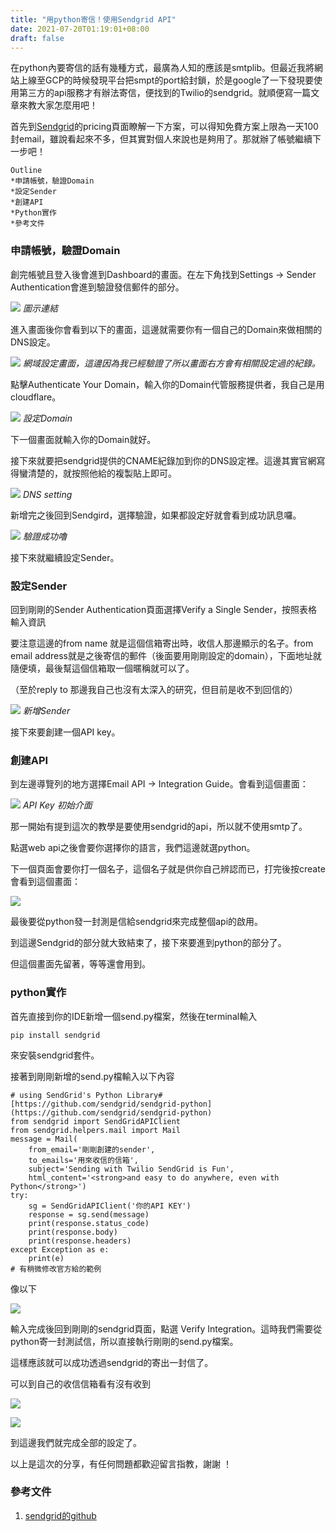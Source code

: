 ```yaml
---
title: "用python寄信！使用Sendgrid API"
date: 2021-07-20T01:19:01+08:00
draft: false
---
```


在python內要寄信的話有幾種方式，最廣為人知的應該是smtplib。但最近我將網站上線至GCP的時候發現平台把smpt的port給封鎖，於是google了一下發現要使用第三方的api服務才有辦法寄信，便找到的Twilio的sendgrid。就順便寫一篇文章來教大家怎麼用吧！

首先到[Sendgrid](https://sendgrid.com/pricing/)的pricing頁面瞭解一下方案，可以得知免費方案上限為一天100封email，雖說看起來不多，但其實對個人來說也是夠用了。那就辦了帳號繼續下一步吧！

    Outline
    *申請帳號，驗證Domain
    *設定Sender
    *創建API
    *Python實作
    *參考文件

### 申請帳號，驗證Domain

創完帳號且登入後會進到Dashboard的畫面。在左下角找到Settings -> Sender Authentication會進到驗證發信郵件的部分。

![](https://cdn-images-1.medium.com/max/2000/1*goK_r-vIRCq3JkAIOypK0w.jpeg)
*圖示連結*

進入畫面後你會看到以下的畫面，這邊就需要你有一個自己的Domain來做相關的DNS設定。

![](https://cdn-images-1.medium.com/max/3392/1*GLpB8DiOpjrs5Bi0LFU4jw.jpeg)
*網域設定畫面，這邊因為我已經驗證了所以畫面右方會有相關設定過的紀錄。*

點擊Authenticate Your Domain，輸入你的Domain代管服務提供者，我自己是用cloudflare。

![](https://cdn-images-1.medium.com/max/3396/1*irBZajR3omFLxSeUcGRlbw.jpeg)
*設定Domain*

下一個畫面就輸入你的Domain就好。

接下來就要把sendgrid提供的CNAME紀錄加到你的DNS設定裡。這邊其實官網寫得蠻清楚的，就按照他給的複製貼上即可。

![](https://cdn-images-1.medium.com/max/3416/1*tujIB14meqmieYf7f-9Rpw.jpeg)
*DNS setting*

新增完之後回到Sendgird，選擇驗證，如果都設定好就會看到成功訊息囉。

![](https://cdn-images-1.medium.com/max/3306/1*_fPat08HoLQh77HIsEuYHA.jpeg)
*驗證成功嚕*

接下來就繼續設定Sender。

### 設定Sender

回到剛剛的Sender Authentication頁面選擇Verify a Single Sender，按照表格輸入資訊

要注意這邊的from name 就是這個信箱寄出時，收信人那邊顯示的名子。from email address就是之後寄信的郵件（後面要用剛剛設定的domain），下面地址就隨便填，最後幫這個信箱取一個暱稱就可以了。

（至於reply to 那邊我自己也沒有太深入的研究，但目前是收不到回信的）

![](https://cdn-images-1.medium.com/max/2000/1*XHhOfI22Sb5kZG3SM2oUvQ.jpeg)
*新增Sender*

接下來要創建一個API key。

### 創建API

到左邊導覽列的地方選擇Email API -> Integration Guide。會看到這個畫面：

![](https://cdn-images-1.medium.com/max/2124/1*jOg7l7B-jOZSbLTK8SaEjQ.jpeg)
*API Key 初始介面*

那一開始有提到這次的教學是要使用sendgrid的api，所以就不使用smtp了。

點選web api之後會要你選擇你的語言，我們這邊就選python。

下一個頁面會要你打一個名子，這個名子就是供你自己辨認而已，打完後按create會看到這個畫面：

![](https://cdn-images-1.medium.com/max/2230/1*g_ImzGdu3DEUKHut7p-Y4A.jpeg)

最後要從python發一封測是信給sendgrid來完成整個api的啟用。

到這邊Sendgrid的部分就大致結束了，接下來要進到python的部分了。

但這個畫面先留著，等等還會用到。

### python實作

首先直接到你的IDE新增一個send.py檔案，然後在terminal輸入

    pip install sendgrid

來安裝sendgrid套件。

接著到剛剛新增的send.py檔輸入以下內容

    # using SendGrid's Python Library# [https://github.com/sendgrid/sendgrid-python](https://github.com/sendgrid/sendgrid-python)
    from sendgrid import SendGridAPIClient
    from sendgrid.helpers.mail import Mail 
    message = Mail(
        from_email='剛剛創建的sender',    
        to_emails='用來收信的信箱',
        subject='Sending with Twilio SendGrid is Fun',
        html_content='<strong>and easy to do anywhere, even with Python</strong>')
    try:
        sg = SendGridAPIClient('你的API KEY')
        response = sg.send(message)
        print(response.status_code)
        print(response.body)
        print(response.headers)
    except Exception as e:
        print(e)
    # 有稍微修改官方給的範例

像以下

![](https://cdn-images-1.medium.com/max/2796/1*tdLILelZha6fkrVSIS8CJQ.jpeg)

輸入完成後回到剛剛的sendgrid頁面，點選 Verify Integration。這時我們需要從python寄一封測試信，所以直接執行剛剛的send.py檔案。

這樣應該就可以成功透過sendgrid的寄出一封信了。

可以到自己的收信信箱看有沒有收到

![](https://cdn-images-1.medium.com/max/3186/1*xp9ANgV33k9WiHsci8BasQ.jpeg)

![](https://cdn-images-1.medium.com/max/2000/1*GQO3bpBEVBJI1NXQi-ZwJQ.jpeg)

到這邊我們就完成全部的設定了。

以上是這次的分享，有任何問題都歡迎留言指教，謝謝 ！

### 參考文件

1. [sendgrid的github](https://github.com/sendgrid/sendgrid-python)
